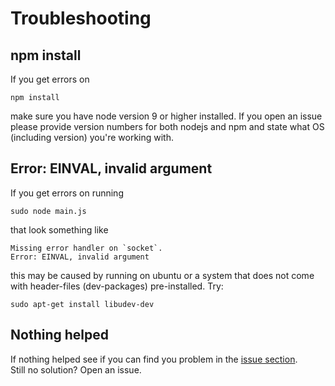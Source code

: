 Troubleshooting
===============

npm install
-----------
If you get errors on

    npm install

make sure you have node version 9 or higher installed.
If you open an issue please provide version numbers for both nodejs and npm and
state what OS (including version) you're working with.


Error: EINVAL, invalid argument
-------------------------------
If you get errors on running

    sudo node main.js

that look something like

    Missing error handler on `socket`.
    Error: EINVAL, invalid argument

this may be caused by running on ubuntu or a system that does not come with
header-files (dev-packages) pre-installed. Try:

    sudo apt-get install libudev-dev


Nothing helped
--------------
If nothing helped see if you can find you problem in the
[issue section](https://github.com/miroof/node-virtual-gamepads/issues?utf8=%E2%9C%93&q=).  
Still no solution? Open an issue.
